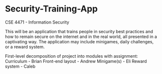 # Security-Training-App
CSE 4471 - Information Security

This will be an application that trains people in security best practices and how to remain secure on the internet and in the real world, all presented in a captivating way. The application may include minigames, daily challenges, or a reward system.

First-level decomposition of project into modules with assignment:
Curriculum - Brian
Front-end layout - Andrew
Minigame(s) - Eli
Reward system - Caleb

